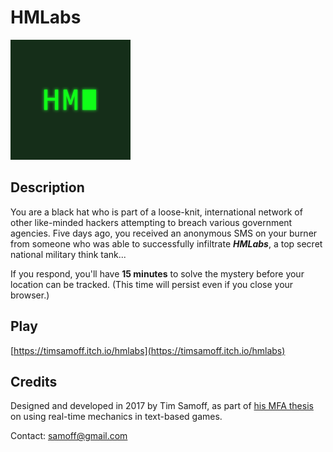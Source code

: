 # HMLabs
<img src="https://github.com/timsamoff/HMLabs/blob/master/site/android-chrome-192x192.png?raw=true" width="192px" alt="HMLabs">

## Description
You are a black hat who is part of a loose-knit, international network of other like-minded hackers attempting to breach various government agencies. Five days ago, you received an anonymous SMS on your burner from someone who was able to successfully infiltrate ***HMLabs***, a top secret national military think tank...

If you respond, you'll have **15 minutes** to solve the mystery before your location can be tracked. (This time will persist even if you close your browser.)

## Play
[https://timsamoff.itch.io/hmlabs](https://timsamoff.itch.io/hmlabs)

## Credits
Designed and developed in 2017 by Tim Samoff, as part of [his MFA thesis](https://library.scad.edu/search?/asamoff/asamoff/1,2,2,E/frameset&FF=asamoff%20timothy&1,1,/indexsort=-) on using real-time mechanics in text-based games.

Contact: [samoff@gmail.com](mailto:samoff@gmail.com)
